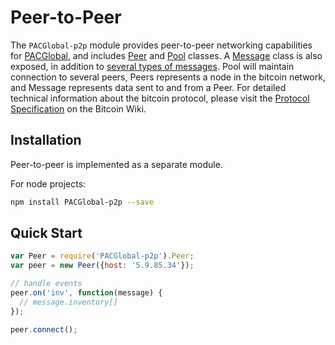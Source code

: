 # Peer-to-Peer
The `PACGlobal-p2p` module provides peer-to-peer networking capabilities for [PACGlobal](https://github.com/koentjeappel/PACGlobal-lib), and includes [Peer](peer.md) and [Pool](pool.md) classes. A [Message](messages.md) class is also exposed, in addition to [several types of messages](messages.md). Pool will maintain connection to several peers, Peers represents a node in the bitcoin network, and Message represents data sent to and from a Peer. For detailed technical information about the bitcoin protocol, please visit the [Protocol Specification](https://en.bitcoin.it/wiki/Protocol_specification) on the Bitcoin Wiki.

## Installation
Peer-to-peer is implemented as a separate module.

For node projects:

```bash
npm install PACGlobal-p2p --save
```

## Quick Start

```javascript
var Peer = require('PACGlobal-p2p').Peer;
var peer = new Peer({host: '5.9.85.34'});

// handle events
peer.on('inv', function(message) {
  // message.inventory[]
});

peer.connect();
```
